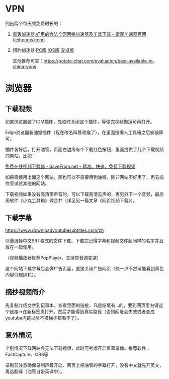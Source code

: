 # VPN

列出两个每天领免费时长的：

1. [雷轰加速器,好用的合法全网网络加速器及工具下载 - 雷轰加速器官网 (leihongjs.com)](https://vip1.leihongjs.com/?channel=52001)

2. 猎豹加速器 [PC版](http://lbjs.info/pc/54tkw) [IOS版](http://lbjs.info/ios/54tkw) [安卓版](http://lbjs.info/az/54tkw)

   其他推荐可查：https://potato-chat.com/evaluation/best-available-in-china-vpns

# 浏览器

## 下载视频

如果浏览器装了IDM插件，先临时关闭这个插件，等做完视频搬运可再打开。

Edge浏览器装油猴插件（现在改名叫篡改猴了），在里面搜懒人工具箱之后安装即可。

插件装好后，打开油管，页面左边缘有个下载红色按钮，里面提供了几个下载视频的网站，比如：

[免费在线视频下载器 - SaveFrom.net - 精准、快速、免费下载视频](https://zh.savefrom.net/226/)

如果直接用上面这个网站，那也可以不需要用到油猴，除非网站不好用了，再去插件里试试其他的网站。

下载视频如果没有高清带声音的，可以下载高清无声的，再另外下一个音频，最后用软件《小丸工具箱》做合并（详见另一篇文章《网页视频下载》）。

## 下载字幕

https://www.downloadyoutubesubtitles.com/zh

尽量选择中文SRT格式的文件下载，下载完记得字幕和视频文件起同样的名字并且放在一起使用。

（视频播放器推荐PopPlayer，支持原音调变速）

这个网站下载字幕后会弹广告页面，直接关闭广告网页（快一点不然可能看到黄色内容引起尴尬）。

## 摘抄视频简介

先复制介绍文字到记事本，查看里面的链接，凡是结尾有...的，要到网页里右键这个链接->在新标签页打开。然后才能得到真实路径（否则网址会失效或者变成youtube内链以后不搭梯子都看不了）。

## 意外情况

个别情况下载网站会无法下载视频，此时可考虑开启屏幕录像。推荐软件：FastCapture、OBS等

录制前注意确保录制声音开启、网页上把油管的字幕打开，没有中文就先开英文，再选翻译（油管自带英译中）。